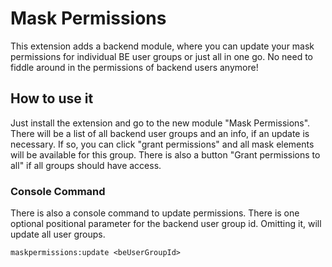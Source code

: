 # Mask Permissions

This extension adds a backend module, where you can update your mask permissions for individual BE user groups or just
all in one go. No need to fiddle around in the permissions of backend users anymore!

## How to use it

Just install the extension and go to the new module "Mask Permissions". There will be a list of all backend user groups
and an info, if an update is necessary. If so, you can click "grant permissions" and all mask elements will be available
for this group. There is also a button "Grant permissions to all" if all groups should have access.

### Console Command

There is also a console command to update permissions. There is one optional positional parameter for the backend user
group id. Omitting it, will update all user groups.

`maskpermissions:update <beUserGroupId>`
